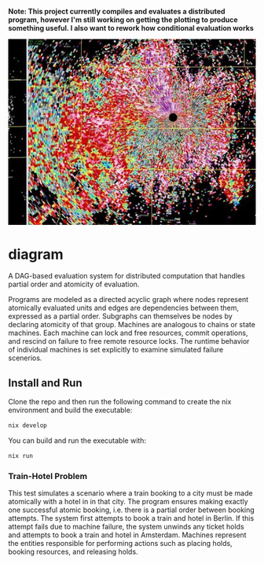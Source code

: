 **Note: This project currently compiles and evaluates a distributed program, however I'm still working on getting the plotting to produce something useful. I also want to rework how conditional evaluation works**

![radar image of a butterfly swarm](./radar.jpg "Radar image of a butterfly swarm")

# diagram

A DAG-based evaluation system for distributed computation that handles partial order and atomicity of evaluation.

Programs are modeled as a directed acyclic graph where nodes represent atomically evaluated units and edges are dependencies between them, expressed as a partial order. Subgraphs can themselves be nodes by declaring atomicity of that group.
Machines are analogous to chains or state machines. Each machine can lock and free resources, commit operations, and rescind on failure to free remote resource locks. The runtime behavior of individual machines is set explicitly to examine simulated failure scenerios.

## Install and Run

Clone the repo and then run the following command to create the nix environment and build the executable:

```bash
nix develop
```

You can build and run the executable with:

```bash
nix run
```

### Train-Hotel Problem

This test simulates a scenario where a train booking to a city must be made atomically with a hotel in in that city. The program ensures making exactly one successful atomic booking, i.e. there is a partial order between booking attempts. The system first attempts to book a train and hotel in Berlin. If this attempt fails due to machine failure, the system unwinds any ticket holds and attempts to book a train and hotel in Amsterdam. Machines represent the entities responsible for performing actions such as placing holds, booking resources, and releasing holds.
